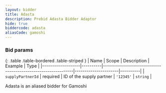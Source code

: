 ```yaml
---
layout: bidder
title: Adasta
description: Prebid Adasta Bidder Adaptor
hide: true
biddercode: adasta
aliasCode: gamoshi
---
```


### Bid params

{: .table .table-bordered .table-striped }
| Name              | Scope    | Description                                                   | Example              | Type     |
|-------------------|----------|---------------------------------------------------------------|----------------------|----------|
| `supplyPartnerId` | required | ID of the supply partner | `'12345'`            | `string` |

Adasta is an aliased bidder for Gamoshi
